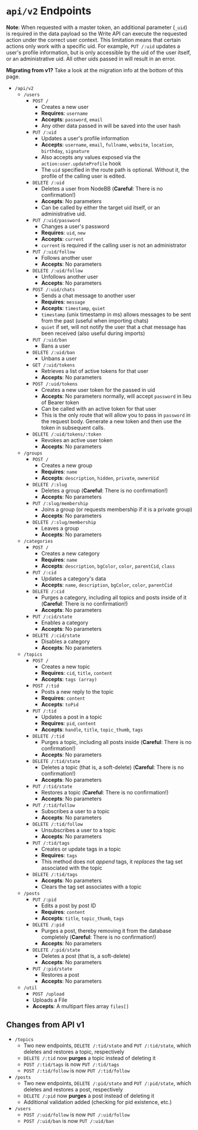 # `api/v2` Endpoints

**Note**: When requested with a master token, an additional parameter (`_uid`) is required in the data payload so the Write API can execute the requested action under the correct user context.
This limitation means that certain actions only work with a specific uid. For example, `PUT /:uid` updates a user's profile information, but is only accessible by the uid of the user itself, or
an administrative uid. All other uids passed in will result in an error.

**Migrating from v1?** Take a look at the migration info at the bottom of this page.

* `/api/v2`
    * `/users`
        * `POST /`
            * Creates a new user
            * **Requires**: `username`
            * **Accepts**: `password`, `email`
            * Any other data passed in will be saved into the user hash
        * `PUT /:uid`
            * Updates a user's profile information
            * **Accepts**: `username`, `email`, `fullname`, `website`, `location`, `birthday`, `signature`
            * Also accepts any values exposed via the `action:user.updateProfile` hook
            * The `uid` specified in the route path is optional. Without it, the profile of the calling user is edited.
        * `DELETE /:uid`
            * Deletes a user from NodeBB (**Careful**: There is no confirmation!)
            * **Accepts**: No parameters
            * Can be called by either the target uid itself, or an administrative uid.
        * `PUT /:uid/password`
            * Changes a user's password
            * **Requires**: `uid`, `new`
            * **Accepts**: `current`
            * `current` is required if the calling user is not an administrator
        * `PUT /:uid/follow`
            * Follows another user
            * **Accepts**: No parameters
        * `DELETE /:uid/follow`
            * Unfollows another user
            * **Accepts**: No parameters
        * `POST /:uid/chats`
            * Sends a chat message to another user
            * **Requires**: `message`
            * **Accepts**: `timestamp`, `quiet`
            * `timestamp` (unix timestamp in ms) allows messages to be sent from the past (useful when importing chats)
            * `quiet` if set, will not notify the user that a chat message has been received (also useful during imports)
        * `PUT /:uid/ban`
            * Bans a user
        * `DELETE /:uid/ban`
            * Unbans a user
        * `GET /:uid/tokens`
            * Retrieves a list of active tokens for that user
            * **Accepts**: No parameters
        * `POST /:uid/tokens`
            * Creates a new user token for the passed in uid
            * **Accepts**: No parameters normally, will accept `password` in lieu of Bearer token
            * Can be called with an active token for that user
            * This is the only route that will allow you to pass in `password` in the request body. Generate a new token and then use the token in subsequent calls.
        * `DELETE /:uid/tokens/:token`
            * Revokes an active user token
            * **Accepts**: No parameters
    * `/groups`
        * `POST /`
            * Creates a new group
            * **Requires**: `name`
            * **Accepts**: `description`, `hidden`, `private`, `ownerUid`
        * `DELETE /:slug`
            * Deletes a group (**Careful**: There is no confirmation!)
            * **Accepts**: No parameters
        * `PUT /:slug/membership`
            * Joins a group (or requests membership if it is a private group)
            * **Accepts**: No parameters
        * `DELETE /:slug/membership`
            * Leaves a group
            * **Accepts**: No parameters
    * `/categories`
        * `POST /`
            * Creates a new category
            * **Requires**: `name`
            * **Accepts**: `description`, `bgColor`, `color`, `parentCid`, `class`
        * `PUT /:cid`
            * Updates a category's data
            * **Accepts**: `name`, `description`, `bgColor`, `color`, `parentCid`
        * `DELETE /:cid`
            * Purges a category, including all topics and posts inside of it (**Careful**: There is no confirmation!)
            * **Accepts**: No parameters
        * `PUT /:cid/state`
            * Enables a category
            * **Accepts**: No parameters
        * `DELETE /:cid/state`
            * Disables a category
            * **Accepts**: No parameters
    * `/topics`
        * `POST /`
            * Creates a new topic
            * **Requires**: `cid`, `title`, `content`
            * **Accepts**: `tags (array)`
        * `POST /:tid`
            * Posts a new reply to the topic
            * **Requires**: `content`
            * **Accepts**: `toPid`
        * `PUT /:tid`
            * Updates a post in a topic
            * **Requires**: `pid`, `content`
            * **Accepts**: `handle`, `title`, `topic_thumb`, `tags`
        * `DELETE /:tid`
            * Purges a topic, including all posts inside (**Careful**: There is no confirmation!)
            * **Accepts**: No parameters
        * `DELETE /:tid/state`
            * Deletes a topic (that is, a soft-delete) (**Careful**: There is no confirmation!)
            * **Accepts**: No parameters
        * `PUT /:tid/state`
            * Restores a topic (**Careful**: There is no confirmation!)
            * **Accepts**: No parameters
        * `PUT /:tid/follow`
            * Subscribes a user to a topic
            * **Accepts**: No parameters
        * `DELETE /:tid/follow`
            * Unsubscribes a user to a topic
            * **Accepts**: No parameters
        * `PUT /:tid/tags`
            * Creates or update tags in a topic
            * **Requires**: `tags`
            * This method does not *append* tags, it *replaces* the tag set associated with the topic
        * `DELETE /:tid/tags`
            * **Accepts**: No parameters
            * Clears the tag set associates with a topic
    * `/posts`
        * `PUT /:pid`
            * Edits a post by post ID
            * **Requires**: `content`
            * **Accepts**: `title`, `topic_thumb`, `tags`
        * `DELETE /:pid`
            * Purges a post, thereby removing it from the database completely (**Careful**: There is no confirmation!)
            * **Accepts**: No parameters
        * `DELETE /:pid/state`
            * Deletes a post (that is, a soft-delete)
            * **Accepts**: No parameters
        * `PUT /:pid/state`
            * Restores a post
            * **Accepts**: No parameters
    * `/util`
      * `POST /upload`
      * Uploads a File
      * **Accepts**: A multipart files array `files[]`

## Changes from API v1

* `/topics`
    * Two new endpoints, `DELETE /:tid/state` and `PUT /:tid/state`, which deletes and restores a topic, respectively
    * `DELETE /:tid` now **purges** a topic instead of deleting it
    * `POST /:tid/tags` is now `PUT /:tid/tags`
    * `POST /:tid/follow` is now `PUT /:tid/follow`
* `/posts`
    * Two new endpoints, `DELETE /:pid/state` and `PUT /:pid/state`, which deletes and restores a post, respectively
    * `DELETE /:pid` now **purges** a post instead of deleting it
    * Additional validation added (checking for pid existence, etc.)
* `/users`
    * `POST /:uid/follow` is now `PUT /:uid/follow`
    * `POST /:uid/ban` is now `PUT /:uid/ban`
